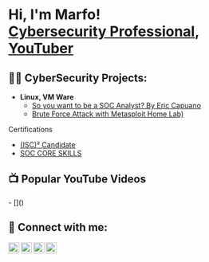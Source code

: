 <h1>Hi, I'm Marfo! <br/> <a href=https://www.linkedin.com/in/kwadwo-marfo-owusu-sekyere/">Cybersecurity Professional</a>, <a href="https://www.youtube.com/c/joshmadakor">YouTuber</a></h1>

<h2>👨‍💻 CyberSecurity  Projects:</h2>


- <b>Linux, VM Ware</b>
  - [So you want to be a SOC Analyst? By Eric Capuano](https://blog.ecapuano.com/p/so-you-want-to-be-a-soc-analyst-part)
  - [Brute Force Attack with Metasploit Home Lab)](https://github.com/kwadwoObit/BruteForceAttackswithMetaa)

    
</b> Certifications </b>
- [(ISC)² Candidate](https://credly.com/badges/5913ff2a-9007-4b4a-a153-253cf945bc5c/linked_in_profile)
- [SOC CORE SKILLS ](https://i.imgur.com/jG7LixS.jpeg)

<h2>📺 Popular YouTube Videos</h2>
- []()


<h2> 🤳 Connect with me:</h2>

[<img align="left" alt="JoshMadakor | YouTube" width="22px" src="https://cdn.jsdelivr.net/npm/simple-icons@v3/icons/youtube.svg" />][youtube]
[<img align="left" alt="JoshMadakor | Twitter" width="22px" src="https://cdn.jsdelivr.net/npm/simple-icons@v3/icons/twitter.svg" />][twitter]
[<img align="left" alt="JoshMadakor | LinkedIn" width="22px" src="https://cdn.jsdelivr.net/npm/simple-icons@v3/icons/linkedin.svg" />][linkedin]
[<img align="left" alt="JoshMadakor | Instagram" width="22px" src="https://cdn.jsdelivr.net/npm/simple-icons@v3/icons/instagram.svg" />][instagram]

[twitter]: https://twitter.com/
[youtube]: https://www.youtube.com/@kabaandslides2540/videos
[instagram]: https://www.instagram.com/
[linkedin]: https://www.linkedin.com/in/kwadwo-marfo-owusu-sekyere/

<!--
**joshmadakor1/joshmadakor1** is a ✨ _special_ ✨ repository because its `README.md` (this file) appears on your GitHub profile.

Here are some ideas to get you started:

- 🔭 I’m currently working on ...
- 🌱 I’m currently learning ...
- 👯 I’m looking to collaborate on ...
- 🤔 I’m looking for help with ...
- 💬 Ask me about ...
- 📫 How to reach me: ...
- 😄 Pronouns: ...
- ⚡ Fun fact: ...
-->
